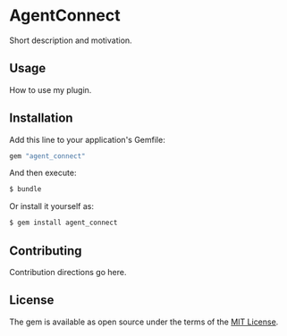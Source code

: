 # AgentConnect
Short description and motivation.

## Usage
How to use my plugin.

## Installation
Add this line to your application's Gemfile:

```ruby
gem "agent_connect"
```

And then execute:
```bash
$ bundle
```

Or install it yourself as:
```bash
$ gem install agent_connect
```

## Contributing
Contribution directions go here.

## License
The gem is available as open source under the terms of the [MIT License](https://opensource.org/licenses/MIT).
